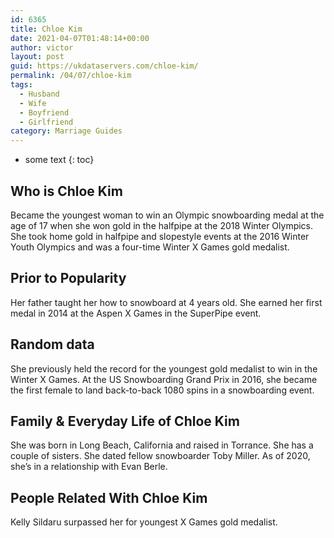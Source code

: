 ```yaml
---
id: 6365
title: Chloe Kim
date: 2021-04-07T01:48:14+00:00
author: victor
layout: post
guid: https://ukdataservers.com/chloe-kim/
permalink: /04/07/chloe-kim
tags:
  - Husband
  - Wife
  - Boyfriend
  - Girlfriend
category: Marriage Guides
---
```


* some text
{: toc}


## Who is Chloe Kim



Became the youngest woman to win an Olympic snowboarding medal at the age of 17 when she won gold in the halfpipe at the 2018 Winter Olympics. She took home gold in halfpipe and slopestyle events at the 2016 Winter Youth Olympics and was a four-time Winter X Games gold medalist.

                
                
                
## Prior to Popularity



Her father taught her how to snowboard at 4 years old. She earned her first medal in 2014 at the Aspen X Games in the SuperPipe event.

                
                
                
## Random data



She previously held the record for the youngest gold medalist to win in the Winter X Games. At the US Snowboarding Grand Prix in 2016, she became the first female to land back-to-back 1080 spins in a snowboarding event.

                
                
                
## Family & Everyday Life of Chloe Kim



She was born in Long Beach, California and raised in Torrance. She has a couple of sisters. She dated fellow snowboarder Toby Miller. As of 2020, she&#8217;s in a relationship with Evan Berle.

                
                
                
## People Related With Chloe Kim



Kelly Sildaru surpassed her for youngest X Games gold medalist.

                
              
            
          
          
          
